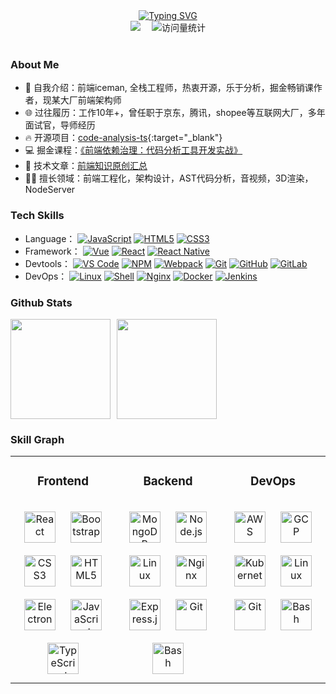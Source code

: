 
<div align="center">
    <a href="https://github.com/icemanliang">
        <img src="https://readme-typing-svg.demolab.com?font=Fira+Code&pause=1000&width=435&lines=Welcome%20To%20My%20Github%20Page;IcemanLiang&center=true&size=27" alt="Typing SVG" />
    </a>
</div>

<div align="center">
    <a href="https://juejin.cn/user/3257207932075799"><img src="https://img.shields.io/badge/Website-掘金-blue" /></a>&emsp;
    <!--<a href="https://space.bilibili.com/23473180/"><img src="https://img.shields.io/badge/Bilibili-B站-ff69b4" /></a>&emsp;-->
    <!-- visitor statistics logo 访问量统计徽标 -->
    <img src="https://komarev.com/ghpvc/?username=icemanliang&label=Views&color=3CB371&style=flat" alt="访问量统计" />
</div>
<br/>

### About Me

- 🌱 自我介绍：前端iceman, 全栈工程师，热衷开源，乐于分析，掘金畅销课作者，现某大厂前端架构师
- 🌐 过往履历：工作10年+，曾任职于京东，腾讯，shopee等互联网大厂，多年面试官，导师经历
- 🔥 开源项目：[code-analysis-ts]([http://yinping4256.github.io](https://github.com/icemanliang/code-analysis-ts)){:target="_blank"}
- 💻 掘金课程：<a href="https://s.juejin.cn/ds/iMsB4RxQ/" target="_blank">《前端依赖治理：代码分析工具开发实战》</a>
- 📖 技术文章：<a href="https://juejin.cn/user/1169536105328462/posts" target="_blank">前端知识原创汇总</a>
- 👨‍💻 擅长领域：前端工程化，架构设计，AST代码分析，音视频，3D渲染，NodeServer
  
### Tech Skills
- Language：
  [![JavaScript](https://img.shields.io/badge/JavaScript-000000?logo=JavaScript&logoColor=FFCA28)](https://github.com/icemanliang)
  [![HTML5](https://img.shields.io/badge/-HTML5-E34F26?style=plastic&logo=html5&logoColor=white)](https://github.com/icemanliang)
  [![CSS3](https://img.shields.io/badge/-CSS3-1572B6?style=plastic&logo=css3)](https://github.com/icemanliang)
- Framework：
  [![Vue](https://img.shields.io/badge/React.js-35495E?logo=react.js&logoColor=4FC08D)](https://github.com/icemanliang)
  [![React](https://img.shields.io/badge/Vue.js-35495E?logo=vue.js&logoColor=4FC08D)](https://github.com/icemanliang)
  [![React Native](https://img.shields.io/badge/React_Native-20232A?logo=react&logoColor=61DAFB)](https://github.com/icemanliang)
- Devtools：
  [![VS Code](https://img.shields.io/badge/-VS%20Code-007ACC?style=plastic&logo=visual-studio-code)](https://github.com/icemanliang)
  [![NPM](https://img.shields.io/badge/-NPM-2875E3?logo=npm&logoColor=029137)](https://github.com/icemanliang)
  [![Webpack](https://img.shields.io/badge/-webpack-2B3A42?logo=webpack&logoColor=75AFCC)](https://github.com/icemanliang)
  [![Git](https://img.shields.io/badge/-Git-000000?logo=git&logoColor=FF7043)](https://github.com/icemanliang)
  [![GitHub](https://img.shields.io/badge/-GitHub-181717?style=plastic&logo=github)](https://github.com/icemanliang)
  [![GitLab](https://img.shields.io/badge/-GitLab-FCA121?style=plastic&logo=gitlab)](https://github.com/icemanliang)
- DevOps：
  [![Linux](https://img.shields.io/badge/-Linux-F16061?logo=linux&logoColor=000)](https://github.com/icemanliang)
  [![Shell](https://img.shields.io/badge/-Shell-4EC422?logo=Shell&logoColor=FF7043)](https://github.com/icemanliang)
  [![Nginx](https://img.shields.io/badge/-Nginx-F6C915?logo=nginx&logoColor=029137)](https://github.com/icemanliang)
  [![Docker](https://img.shields.io/badge/docker-20232A?logo=docker&logoColor=61DAFB)](https://github.com/icemanliang)
  [![Jenkins](https://img.shields.io/badge/-Jenkins-F6C915?logo=jenkins&logoColor=F16061)](https://github.com/icemanliang)

### Github Stats
<span><img src="https://github-readme-stats.vercel.app/api/top-langs/?username=icemanliang&layout=compact&theme=default" height="160px" /></span><span style="margin-left: 10px"><img height="160px" weight="290px" src="http://github-profile-summary-cards.vercel.app/api/cards/stats?username=icemanliang&theme=nord_bright" /></span>

### Skill Graph
<table><tr><td valign="top" width="33%">
 
<div align="center"> <h3>Frontend</h3> </div>
<h3> </h3>
<div align="center">  
<a href="https://reactjs.org/" target="_blank"><img style="margin: 10px" src="https://profilinator.rishav.dev/skills-assets/react-original-wordmark.svg" alt="React" height="50" /></a>  
<a href="https://getbootstrap.com/docs/3.4/javascript/" target="_blank"><img style="margin: 10px" src="https://profilinator.rishav.dev/skills-assets/bootstrap-plain.svg" alt="Bootstrap" height="50" /></a>  
<a href="https://www.w3schools.com/css/" target="_blank"><img style="margin: 10px" src="https://profilinator.rishav.dev/skills-assets/css3-original-wordmark.svg" alt="CSS3" height="50" /></a>  
<a href="https://en.wikipedia.org/wiki/HTML5" target="_blank"><img style="margin: 10px" src="https://profilinator.rishav.dev/skills-assets/html5-original-wordmark.svg" alt="HTML5" height="50" /></a>  
<a href="https://www.electronjs.org/" target="_blank"><img style="margin: 10px" src="https://profilinator.rishav.dev/skills-assets/electron-original.svg" alt="Electron" height="50" /></a>  
<a href="https://www.javascript.com/" target="_blank"><img style="margin: 10px" src="https://profilinator.rishav.dev/skills-assets/javascript-original.svg" alt="JavaScript" height="50" /></a>  
<a href="https://www.typescriptlang.org/" target="_blank"><img style="margin: 10px" src="https://profilinator.rishav.dev/skills-assets/typescript-original.svg" alt="TypeScript" height="50" /></a>
</div>

</td><td valign="top" width="33%">



<div align="center"> <h3>Backend</h3> </div>
<h3> </h3>
<div align="center">
<a href="https://www.mongodb.com/" target="_blank"><img style="margin: 10px" src="https://profilinator.rishav.dev/skills-assets/mongodb-original-wordmark.svg" alt="MongoDB" height="50" /></a>  
<a href="https://nodejs.org/" target="_blank"><img style="margin: 10px" src="https://profilinator.rishav.dev/skills-assets/nodejs-original-wordmark.svg" alt="Node.js" height="50" /></a>  
<a href="https://www.linux.org/" target="_blank"><img style="margin: 10px" src="https://profilinator.rishav.dev/skills-assets/linux-original.svg" alt="Linux" height="50" /></a>  
<a href="https://www.nginx.com/" target="_blank"><img style="margin: 10px" src="https://profilinator.rishav.dev/skills-assets/nginx-original.svg" alt="Nginx" height="50" /></a>  
<a href="https://expressjs.com/" target="_blank"><img style="margin: 10px" src="https://profilinator.rishav.dev/skills-assets/express-original-wordmark.svg" alt="Express.js" height="50" /></a>  
<a href="https://github.com/" target="_blank"><img style="margin: 10px" src="https://profilinator.rishav.dev/skills-assets/git-scm-icon.svg" alt="Git" height="50" /></a> 
<a href="https://www.gnu.org/software/bash/" target="_blank"><img style="margin: 10px" src="https://profilinator.rishav.dev/skills-assets/gnu_bash-icon.svg" alt="Bash" height="50" /></a>  
</div>

</td><td valign="top" width="33%">



<div align="center"> <h3>DevOps</h3> </div>
<h3> </h3>
<div align="center">  
<a href="https://aws.amazon.com/" target="_blank"><img style="margin: 10px" src="https://profilinator.rishav.dev/skills-assets/amazonwebservices-original-wordmark.svg" alt="AWS" height="50" /></a>  
<a href="https://cloud.google.com/" target="_blank"><img style="margin: 10px" src="https://profilinator.rishav.dev/skills-assets/google_cloud-icon.svg" alt="GCP" height="50" /></a>  
<a href="https://kubernetes.io/" target="_blank"><img style="margin: 10px" src="https://profilinator.rishav.dev/skills-assets/kubernetes-icon.svg" alt="Kubernetes" height="50" /></a>  
<a href="https://www.linux.org/" target="_blank"><img style="margin: 10px" src="https://profilinator.rishav.dev/skills-assets/linux-original.svg" alt="Linux" height="50" /></a>  
<a href="https://github.com/" target="_blank"><img style="margin: 10px" src="https://profilinator.rishav.dev/skills-assets/git-scm-icon.svg" alt="Git" height="50" /></a>  
<a href="https://www.gnu.org/software/bash/" target="_blank"><img style="margin: 10px" src="https://profilinator.rishav.dev/skills-assets/gnu_bash-icon.svg" alt="Bash" height="50" /></a>  
</div>

</td></tr></table>  

<br/>
